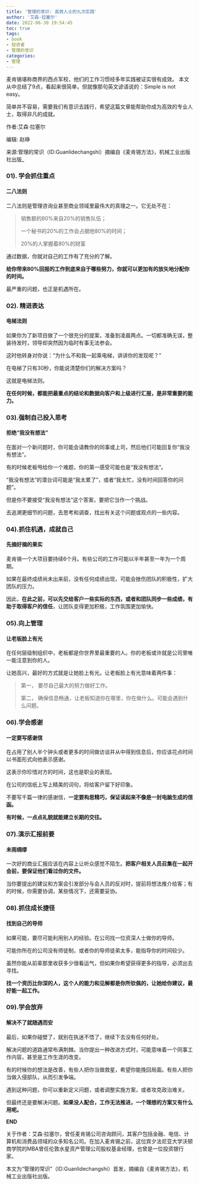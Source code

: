 ```yaml
---
title: '管理的常识: 高效人士的九次实践'
author: '艾森·拉塞尔'
date: 2022-06-30 19:54:45
toc: true
tags: 
- book
- 投资者
- 管理的常识
categories: 
- 管理
---
```


麦肯锡堪称商界的西点军校，他们的工作习惯经多年实践被证实很有成效。
本文从中总结了9点，看起来很简单，但就像那句英文谚语说的：Simple is not easy。



简单并不容易，需要我们有意识去践行，希望这篇文章能帮助你成为高效的专业人士，取得非凡的成就。



作者:艾森·拉塞尔

编辑: 赵峥

来源:管理的常识（ID:Guanlidechangshi）摘编自《麦肯锡方法》，机械工业出版社出版_



### 01). 学会抓住重点

#### 二八法则



二八法则是管理咨询业甚至商业领域里最伟大的真理之一。它无处不在：



> 销售额的80%来自20%的销售队伍；
>
> 一个秘书的20%的工作会占据他80%的时间；
>
> 20%的人掌握着80%的财富



通过数据，你就对自己的工作有了充分的了解。



**给你带来80%回报的工作到底来自于哪些努力，你就可以更加有的放矢地分配你的时间。**



最严重的问题，也正是机遇所在。



### 02). 精进表达

#### 电梯法则



如果你为了新项目做了一个很充分的提案，准备到凌晨两点。一切都准确无误，整装待发时，领导却突然因为临时有事无法参会。



这时他转身对你说：“为什么不和我一起乘电梯，讲讲你的发现呢？”



在电梯了只有30秒，你能说清楚你们的解决方案吗？



这就是电梯法则。



**在任何时候，都能把最重点的结论和数据向客户和上级进行汇报，是非常重要的能力。**



### 03).强制自己投入思考

#### 拒绝“我没有想法”



在面对一个新问题时，你可能会请教你的同事或上司，然后他们可能回复你“我没有想法”。

有的时候老板甩给你一个难题，你的第一感受可能也是“我没有想法”。



“我没有想法”的潜台词可能是“我太累了”，或者“我太忙，没有时间回答你的问题”。



但是你不要接受“我没有想法”这个答案，要把它当作一个挑战。



去追溯更细节的问题，去思考和调查，找出有关这个问题或观点的一些内容。



### 04).抓住机遇，成就自己


#### 先摘好摘的果实



麦肯锡一个大项目要持续6个月。有些公司的工作可能以半年甚至一年为一个周期。



如果在最终成绩尚未出来前，没有任何成绩出现，可能会挫伤团队的积极性，扩大团队的压力。



因此，**在此之前，可以先交给客户一些实际的东西，或者和团队同步一些成绩，有助于取得客户的信任**，让团队变得更加积极，工作氛围更加愉快。



### 05).向上管理

#### 让老板脸上有光 



在任何层级制组织中，老板都是你世界里最重要的人。你的老板或许就是公司里唯一能注意到你的人。



让她高兴，最好的方式就是让她脸上有光。让老板脸上有光意味着两件事：



> 第一， 要尽自己最大的努力做好工作。
>
>
>
> 第二， 确保信息畅通，让老板知道你在哪里，你在做什么。可能会遇到什么问题。



### 06).学会感谢


#### 一定要写感谢信


在占用了别人半个钟头或者更多的时间做访谈并从中得到信息后，你应该花点时间以书面形式向他表示感谢。



这表示你珍惜对方的时间，这也是职业的表现。



在公司的信纸上写上精美的词句，将给客户留下好印象。



不要写千篇一律的感谢信，**一定要构思精巧，保证读起来不像是一封电脑生成的信函。**



**有时候，一点点礼貌就能建立长期的交往。**



### 07).演示汇报前要

#### 未雨绸缪



一次好的商业汇报应该在内容上让听众感觉不陌生。**把客户相关人员召集在一起开会前，要保证他们看过你的文件。**



当你要提出的建议和方案会引发部分与会人员的反对时，提前将想法推介给客；有的时候，你需要协调，某些情况下，还需要妥协。



### 08).抓住成长捷径

#### 找到自己的导师



如果可能，要尽可能利用别人的经验。在公司找一位资深人士做你的导师。



可能你所在的公司没有师徒制，或者你的导师徒弟太多，能指导你的时间较少。



虽然你能从前辈那里收获多少很看运气，但如果你希望获得更多的指导，必须出去寻找。



**找一个资历比你深的人，这个人的能力和见解都是你所钦佩的，让她给你建议，最好能一起工作。**



### 09).学会放弃

#### 解决不了就随遇而安



最后，如果你碰壁了，就别在执迷不悟了，继续下去没有任何好处。



解决问题的道路通常布满荆棘。当你提出一种改进方式时，可能意味着一个同事工作内容，甚至是工作生涯的改变。



有的时候你的想法是改善，有些人把你当做救星，希望你能挽回局面。有些人把你当做入侵部队，从而引发争端。



遇到这种问题，你可以重新定义问题，或者调整实施方案，或者攻克政治难关。



但最终还是要解决问题。**如果没人配合，工作无法推进，一个理想的方案又有什么用呢。**

**END**



关于作者：艾森·拉塞尔，曾任麦肯锡公司咨询顾问，其客户包括金融、电信、计算机和消费品领域的众多知名公司。在加入麦肯锡之前，这位宾夕法尼亚大学沃顿商学院的MBA曾任伦敦水星资产管理公司股权基金经理，也曾是一位投资银行家。

本文为“管理的常识”（ID:Guanlidechangshi）首发，摘编自《麦肯锡方法》，机械工业出版社出版。

